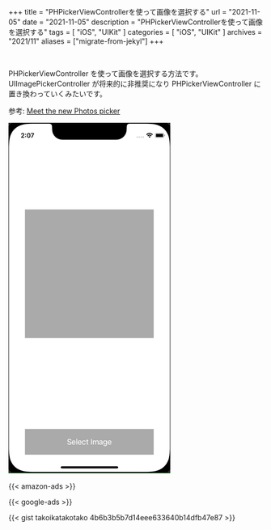 +++
title =  "PHPickerViewControllerを使って画像を選択する"
url = "2021-11-05"
date = "2021-11-05"
description = "PHPickerViewControllerを使って画像を選択する"
tags = [
  "iOS",
  "UIKit"
]
categories = [
  "iOS",
  "UIKit"
]
archives = "2021/11"
aliases = ["migrate-from-jekyl"]
+++

<br>

PHPickerViewController を使って画像を選択する方法です。
UIImagePickerController が将来的に非推奨になり PHPickerViewController に置き換わっていくみたいです。

参考: [Meet the new Photos picker](https://developer.apple.com/videos/play/wwdc2020/10652/)

![Image](1.gif)

<!-- Amazon Ads -->
{{< amazon-ads >}}

<!-- Google Ads -->
{{< google-ads >}}

{{< gist takoikatakotako 4b6b3b5b7d14eee633640b14dfb47e87 >}}
